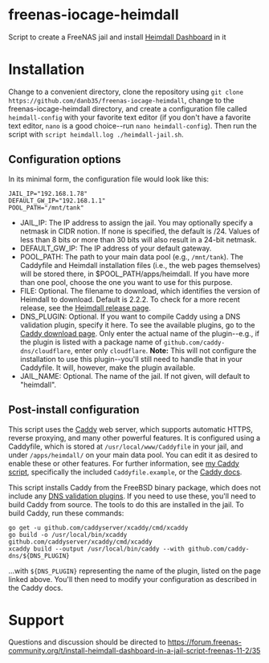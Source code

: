 # freenas-iocage-heimdall
Script to create a FreeNAS jail and install [Heimdall Dashboard](https://heimdall.site/) in it

# Installation
Change to a convenient directory, clone the repository using `git clone https://github.com/danb35/freenas-iocage-heimdall`, change to the freenas-iocage-heimdall directory, and create a configuration file called `heimdall-config` with your favorite text editor (if you don't have a favorite text editor, `nano` is a good choice--run `nano heimdall-config`).  Then run the script with `script heimdall.log ./heimdall-jail.sh`.

## Configuration options
In its minimal form, the configuration file would look like this:
```
JAIL_IP="192.168.1.78"
DEFAULT_GW_IP="192.168.1.1"
POOL_PATH="/mnt/tank"
```

* JAIL_IP:  The IP address to assign the jail.  You may optionally specify a netmask in CIDR notion.  If none is specified, the default is /24.  Values of less than 8 bits or more than 30 bits will also result in a 24-bit netmask.
* DEFAULT_GW_IP:  The IP address of your default gateway.
* POOL_PATH:  The path to your main data pool (e.g., `/mnt/tank`).  The Caddyfile and Heimdall installation files (i.e., the web pages themselves) will be stored there, in $POOL_PATH/apps/heimdall.  If you have more than one pool, choose the one you want to use for this purpose.
* FILE:  Optional.  The filename to download, which identifies the version of Heimdall to download.  Default is 2.2.2.  To check for a more recent release, see the [Heimdall release page](https://github.com/linuxserver/Heimdall/releases).
* DNS_PLUGIN:  Optional.  If you want to compile Caddy using a DNS validation plugin, specify it here.  To see the available plugins, go to the [Caddy download page](https://caddyserver.com/download).  Only enter the actual name of the plugin--e.g., if the plugin is listed with a package name of `github.com/caddy-dns/cloudflare`, enter only `cloudflare`.  **Note:** This will not configure the installation to use this plugin--you'll still need to handle that in your Caddyfile.  It will, however, make the plugin available.
* JAIL_NAME:  Optional.  The name of the jail.  If not given, will default to "heimdall".

## Post-install configuration
This script uses the [Caddy](https://caddyserver.com/) web server, which supports automatic HTTPS, reverse proxying, and many other powerful features.  It is configured using a Caddyfile, which is stored at `/usr/local/www/Caddyfile` in your jail, and under `/apps/heimdall/` on your main data pool.  You can edit it as desired to enable these or other features.  For further information, see [my Caddy script](https://github.com/danb35/freenas-iocage-caddy), specifically the included `Caddyfile.example`, or the [Caddy docs](https://caddyserver.com/docs/caddyfile).

This script installs Caddy from the FreeBSD binary package, which does not include any [DNS validation plugins](https://caddyserver.com/download).  If you need to use these, you'll need to build Caddy from source.  The tools to do this are installed in the jail.  To build Caddy, run these commands:
```
go get -u github.com/caddyserver/xcaddy/cmd/xcaddy
go build -o /usr/local/bin/xcaddy github.com/caddyserver/xcaddy/cmd/xcaddy
xcaddy build --output /usr/local/bin/caddy --with github.com/caddy-dns/${DNS_PLUGIN}
```
...with `${DNS_PLUGIN}` representing the name of the plugin, listed on the page linked above.  You'll then need to modify your configuration as described in the Caddy docs.

# Support
Questions and discussion should be directed to https://forum.freenas-community.org/t/install-heimdall-dashboard-in-a-jail-script-freenas-11-2/35
